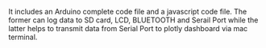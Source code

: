 It includes an Arduino complete code file and a javascript code file. The former can log data to SD card, LCD, BLUETOOTH and Serail Port while the latter helps to transmit data from Serial Port to plotly dashboard via mac terminal.

